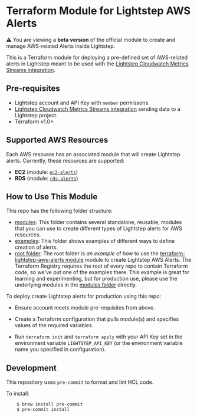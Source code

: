 # Terraform Module for Lightstep AWS Alerts

**:warning:** You are viewing a **beta version** of the official
module to create and manage AWS-related Alerts inside Lightstep.

This is a Terraform module for deploying a pre-defined set of AWS-related alerts in Lightstep meant to be used with the [Lightstep Cloudwatch Metrics Streams integration](https://docs.lightstep.com/docs/setup-aws-for-metrics).

## Pre-requisites

* Lightstep account and API Key with `member` permissons.
* [Lightstep Cloudwatch Metrics Streams integration](https://docs.lightstep.com/docs/setup-aws-for-metrics) sending data to a Lightstep project.
* Terraform v1.0+

## Supported AWS Resources

Each AWS resource has an associated module that will create Lightstep alerts. Currently, these resources are supported:

* __EC2__ (module: [`ec2-alerts`](https://github.com/lightstep/terraform-lightstep-aws-alerts/tree/master/modules/ec2-alerts))
* __RDS__ (module: [`rds-alerts`](https://github.com/lightstep/terraform-lightstep-aws-alerts/tree/master/modules/rds-alerts))
  
## How to Use This Module

This repo has the following folder structure:

* [modules](https://github.com/lightstep/terraform-lightstep-aws-alerts/tree/master/modules): This folder contains several standalone, reusable, modules that you can use to create different types of Lightstep alerts for AWS resources.
* [examples](https://github.com/lightstep/terraform-lightstep-aws-alerts/tree/master/examples): This folder shows examples of different ways to define creation of alerts.
* [root folder](https://github.com/lightstep/terraform-lightstep-aws-alerts/tree/master): The root folder is *an example* of how to use the [terraform-lightstep-aws-alerts module](https://github.com/hashicorp/terraform-aws-consul/tree/master/modules/consul-cluster) 
  module to create Lightstep AWS Alerts. The Terraform Registry requires the root of every repo to contain Terraform code, so we've put one of the examples there. This example is great for learning and experimenting, but for production use, please use the underlying modules in the [modules folder](https://github.com/lightstep/terraform-lightstep-aws-alerts/tree/master/modules) directly.

To deploy create Lightstep alerts for production using this repo:

- Ensure account meets module pre-requisites from above.

- Create a Terraform configuration that pulls module(s) and specifies values
  of the required variables.

- Run `terraform init` and `terraform apply` with your API Key set in the environment variable `LIGHTSTEP_API_KEY` (or the environment variable name you specified in configuration).

## Development

This repository uses `pre-commit` to format and lint HCL code.

To install:

```
    $ brew install pre-commit
    $ pre-commit install
```